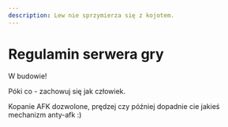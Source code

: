 ```yaml
---
description: Lew nie sprzymierza się z kojotem.
---
```


# Regulamin serwera gry

W budowie!

Póki co - zachowuj się jak człowiek.

Kopanie AFK dozwolone, prędzej czy później dopadnie cie jakieś mechanizm anty-afk :)

